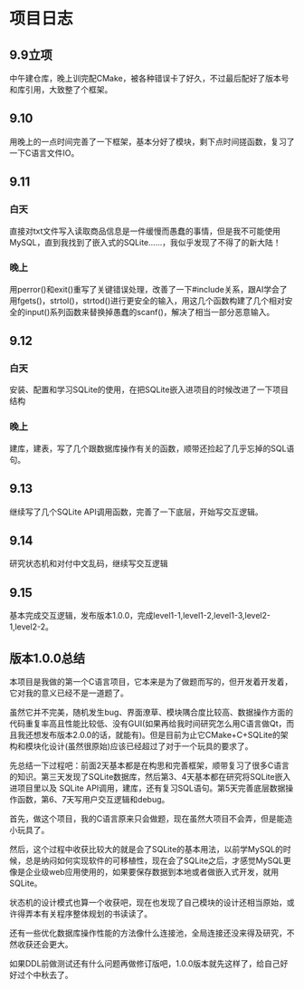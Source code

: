 # 项目日志

## 9.9立项

中午建仓库，晚上训完配CMake，被各种错误卡了好久，不过最后配好了版本号和库引用，大致整了个框架。

## 9.10

用晚上的一点时间完善了一下框架，基本分好了模块，剩下点时间搓函数，复习了一下C语言文件IO。

## 9.11

### 白天

直接对txt文件写入读取商品信息是一件缓慢而愚蠢的事情，但是我不可能使用MySQL，直到我找到了嵌入式的SQLite......，我似乎发现了不得了的新大陆！

### 晚上

用perror()和exit()重写了关键错误处理，改善了一下#include关系，跟AI学会了用fgets()，strtol()，strtod()进行更安全的输入，用这几个函数构建了几个相对安全的input()系列函数来替换掉愚蠢的scanf()，解决了相当一部分恶意输入。



## 9.12

### 白天

安装、配置和学习SQLite的使用，在把SQLite嵌入进项目的时候改进了一下项目结构

### 晚上

建库，建表，写了几个跟数据库操作有关的函数，顺带还捡起了几乎忘掉的SQL语句。

## 9.13

继续写了几个SQLite API调用函数，完善了一下底层，开始写交互逻辑。

## 9.14

研究状态机和对付中文乱码，继续写交互逻辑

## 9.15

基本完成交互逻辑，发布版本1.0.0，完成level1-1,level1-2,level1-3,level2-1,level2-2。

## 版本1.0.0总结

本项目是我做的第一个C语言项目，它本来是为了做题而写的，但开发着开发着，它对我的意义已经不是一道题了。

虽然它并不完美，随机发生bug、界面潦草、模块隅合度比较高、数据操作方面的代码重复率高且性能比较低、没有GUI(如果再给我时间研究怎么用C语言做Qt，而且我还想发布版本2.0.0的话，就能有)。但是目前为止它CMake+C+SQLite的架构和模块化设计(虽然很原始)应该已经超过了对于一个玩具的要求了。

先总结一下过程吧：前面2天基本都是在构思和完善框架，顺带复习了很多C语言的知识。第三天发现了SQLite数据库，然后第3、4天基本都在研究将SQLite嵌入进项目里以及 SQLite API调用，建库，还有复习SQL语句。第5天完善底层数据操作函数，第6、7天写用户交互逻辑和debug。

首先，做这个项目，我的C语言原来只会做题，现在虽然大项目不会弄，但是能造小玩具了。

然后，这个过程中收获比较大的就是会了SQLite的基本用法，以前学MySQL的时候，总是纳闷如何实现软件的可移植性，现在会了SQLite之后，才感觉MySQL更像是企业级web应用使用的，如果要保存数据到本地或者做嵌入式开发，就用SQLite。

状态机的设计模式也算一个收获吧，现在也发现了自己模块的设计还相当原始，或许得弄本有关程序整体规划的书读读了。

还有一些优化数据库操作性能的方法像什么连接池，全局连接还没来得及研究，不然收获还会更大。

如果DDL前做测试还有什么问题再做修订版吧，1.0.0版本就先这样了，给自己好好过个中秋去了。